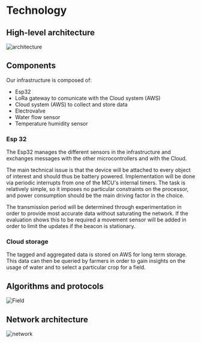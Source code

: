 # Technology

## High-level architecture 

![architecture](https://github.com/simonescaccia/Smart-Irrigation-System/blob/main/images/architecture.png)


## Components
Our infrastructure is composed of:
* Esp32 <br/>
* LoRa gateway to comunicate with the Cloud system (AWS) <br/>
* Cloud system (AWS) to collect and store data <br/>
* Electrovalve <br/>
* Water flow sensor <br/>
* Temperature humidity sensor <br/>

### Esp 32
The Esp32 manages the different sensors in the infrastructure and exchanges messages with the other microcontrollers and with the Cloud.

The main technical issue is that the device will be attached to every object of interest and should thus be battery powered. Implementation will be done via periodic interrupts from one of the MCU's internal timers. The task is relatively simple, so it imposes no particular constraints on the processor, and power consumption should be the main driving factor in the choice.

The transmission period will be determined through experimentation in order to provide most accurate data without saturating the network. If the evaluation shows this to be required a movement sensor will be added in order to limit the updates if the beacon is stationary.

### Cloud storage
The tagged and aggregated data is stored on AWS for long term storage. This data can then be queried by farmers in order to gain insights on the usage of water and to select a particular crop for a field.

## Algorithms and protocols 
![Field](https://github.com/simonescaccia/Smart-Irrigation-System/blob/main/images/Field.png)

## Network architecture 
![network](https://github.com/simonescaccia/Smart-Irrigation-System/blob/main/images/network.png)


